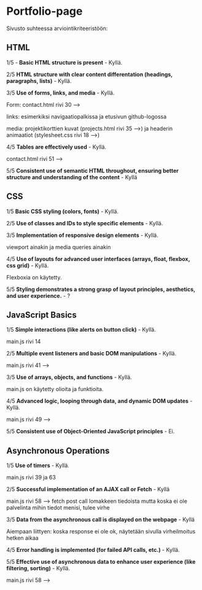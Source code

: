# Portfolio-page

Sivusto suhteessa arviointikriteeristöön: 

## HTML
1/5 - **Basic HTML structure is present** - Kyllä.

2/5 **HTML structure with clear content differentation (headings, paragraphs, lists)** - Kyllä.

3/5 **Use of forms, links, and media** - Kyllä.

Form: contact.html rivi 30 -->

links: esimerkiksi navigaatiopalkissa ja etusivun github-logossa

media: projektikorttien kuvat (projects.html rivi 35 -->) ja headerin animaatiot (stylesheet.css rivi 18 -->)

4/5 **Tables are effectively used** - Kyllä.

contact.html rivi 51 -->

5/5 **Consistent use of semantic HTML throughout, ensuring better structure and understanding of the content** - Kyllä



## CSS

1/5 **Basic CSS styling (colors, fonts)** - Kyllä.

2/5 **Use of classes and IDs to style specific elements** - Kyllä.

3/5 **Implementation of responsive design elements** - Kyllä.

viewport ainakin ja media queries ainakin

4/5 **Use of layouts for advanced user interfaces  (arrays, float, flexbox, css grid)** - Kyllä.

Flexboxia on käytetty.

5/5 **Styling demonstrates a strong grasp of layout principles, aesthetics, and user experience.** - ?

## JavaScript Basics

1/5 **Simple interactions (like alerts on button click)** - Kyllä. 

main.js rivi 14

2/5 **Multiple event listeners and basic DOM manipulations** - Kyllä.

main.js rivi 41 -->

3/5 **Use of arrays, objects, and functions** - Kyllä.

main.js on käytetty olioita ja funktioita.

4/5 **Advanced logic, looping through data, and dynamic DOM updates** - Kyllä.

main.js rivi 49 -->





5/5 **Consistent use of Object-Oriented JavaScript principles** - Ei.

## Asynchronous Operations

1/5 **Use of timers** - Kyllä.

main.js rivi 39 ja 63

2/5 **Successful implementation of an AJAX call or Fetch** - Kyllä

main.js rivi 58 --> fetch post call lomakkeen tiedoista mutta koska ei ole palvelinta mihin tiedot menisi, tulee virhe

3/5 **Data from the asynchronous call is displayed on the webpage** - Kyllä

Aiempaan liittyen: koska response ei ole ok, näytetään sivulla virheilmoitus hetken aikaa

4/5 **Error handling is implemented (for failed API calls, etc.)** - Kyllä.

5/5 **Effective use of asynchronous data to enhance user experience (like filtering, sorting)** - Kyllä.

main.js rivi 58 -->
